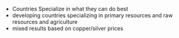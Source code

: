- Countries Specialize in what they can do best
- developing countries specializing in primary resources and raw resources and agriculture
- mixed results based on copper/silver prices